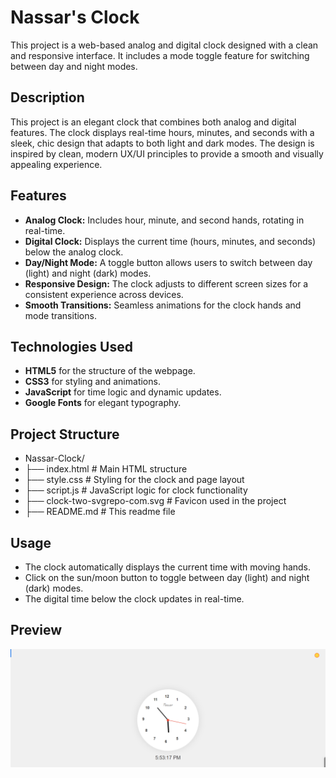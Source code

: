 # Nassar's Clock
This project is a web-based analog and digital clock designed with a clean and responsive interface. It includes a mode toggle feature for switching between day and night modes.
## Description

This project is an elegant clock that combines both analog and digital features. The clock displays real-time hours, minutes, and seconds with a sleek, chic design that adapts to both light and dark modes. The design is inspired by clean, modern UX/UI principles to provide a smooth and visually appealing experience.

## Features

- **Analog Clock:** Includes hour, minute, and second hands, rotating in real-time.
- **Digital Clock:** Displays the current time (hours, minutes, and seconds) below the analog clock.
- **Day/Night Mode:** A toggle button allows users to switch between day (light) and night (dark) modes.
- **Responsive Design:** The clock adjusts to different screen sizes for a consistent experience across devices.
- **Smooth Transitions:** Seamless animations for the clock hands and mode transitions.

## Technologies Used

- **HTML5** for the structure of the webpage.
- **CSS3** for styling and animations.
- **JavaScript** for time logic and dynamic updates.
- **Google Fonts** for elegant typography.

## Project Structure

- Nassar-Clock/
- ├── index.html        # Main HTML structure
- ├── style.css         # Styling for the clock and page layout
- ├── script.js         # JavaScript logic for clock functionality
- ├── clock-two-svgrepo-com.svg  # Favicon used in the project
- ├── README.md         # This readme file

## Usage

- The clock automatically displays the current time with moving hands.
- Click on the sun/moon button to toggle between day (light) and night (dark) modes.
- The digital time below the clock updates in real-time.

## Preview

![Clock Preview](./preview.png)
